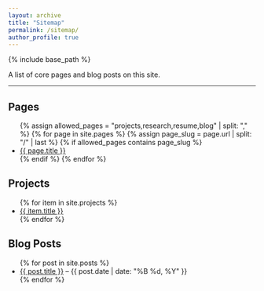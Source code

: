 ```yaml
---
layout: archive
title: "Sitemap"
permalink: /sitemap/
author_profile: true
---
```


{% include base_path %}

A list of core pages and blog posts on this site.

---

<h2>Pages</h2>
<ul>
  {% assign allowed_pages = "projects,research,resume,blog" | split: "," %}
  {% for page in site.pages %}
    {% assign page_slug = page.url | split: "/" | last %}
    {% if allowed_pages contains page_slug %}
      <li><a href="{{ page.url | relative_url }}">{{ page.title }}</a></li>
    {% endif %}
  {% endfor %}
</ul>

<h2>Projects</h2>
<ul>
  {% for item in site.projects %}
    <li><a href="{{ item.url | relative_url }}">{{ item.title }}</a></li>
  {% endfor %}
</ul>

<h2>Blog Posts</h2>
<ul>
  {% for post in site.posts %}
    <li>
      <a href="{{ post.url | relative_url }}">{{ post.title }}</a> – {{ post.date | date: "%B %d, %Y" }}
    </li>
  {% endfor %}
</ul>

